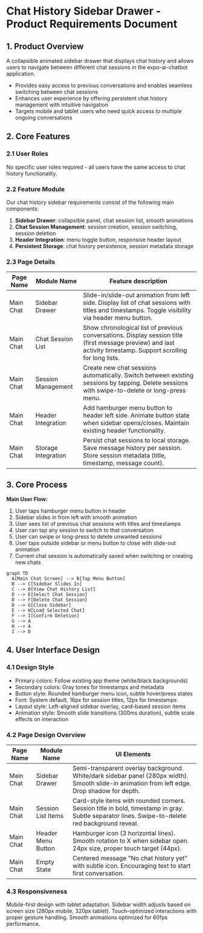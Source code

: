 # Chat History Sidebar Drawer - Product Requirements Document

## 1. Product Overview
A collapsible animated sidebar drawer that displays chat history and allows users to navigate between different chat sessions in the expo-ai-chatbot application.
- Provides easy access to previous conversations and enables seamless switching between chat sessions
- Enhances user experience by offering persistent chat history management with intuitive navigation
- Targets mobile and tablet users who need quick access to multiple ongoing conversations

## 2. Core Features

### 2.1 User Roles
No specific user roles required - all users have the same access to chat history functionality.

### 2.2 Feature Module
Our chat history sidebar requirements consist of the following main components:
1. **Sidebar Drawer**: collapsible panel, chat session list, smooth animations
2. **Chat Session Management**: session creation, session switching, session deletion
3. **Header Integration**: menu toggle button, responsive header layout
4. **Persistent Storage**: chat history persistence, session metadata storage

### 2.3 Page Details

| Page Name | Module Name | Feature description |
|-----------|-------------|---------------------|
| Main Chat | Sidebar Drawer | Slide-in/slide-out animation from left side. Display list of chat sessions with titles and timestamps. Toggle visibility via header menu button. |
| Main Chat | Chat Session List | Show chronological list of previous conversations. Display session title (first message preview) and last activity timestamp. Support scrolling for long lists. |
| Main Chat | Session Management | Create new chat sessions automatically. Switch between existing sessions by tapping. Delete sessions with swipe-to-delete or long-press menu. |
| Main Chat | Header Integration | Add hamburger menu button to header left side. Animate button state when sidebar opens/closes. Maintain existing header functionality. |
| Main Chat | Storage Integration | Persist chat sessions to local storage. Save message history per session. Store session metadata (title, timestamp, message count). |

## 3. Core Process

**Main User Flow:**
1. User taps hamburger menu button in header
2. Sidebar slides in from left with smooth animation
3. User sees list of previous chat sessions with titles and timestamps
4. User can tap any session to switch to that conversation
5. User can swipe or long-press to delete unwanted sessions
6. User taps outside sidebar or menu button to close with slide-out animation
7. Current chat session is automatically saved when switching or creating new chats

```mermaid
graph TD
  A[Main Chat Screen] --> B[Tap Menu Button]
  B --> C[Sidebar Slides In]
  C --> D[View Chat History List]
  D --> E[Select Chat Session]
  D --> F[Delete Chat Session]
  D --> G[Close Sidebar]
  E --> H[Load Selected Chat]
  F --> I[Confirm Deletion]
  G --> A
  H --> A
  I --> D
```

## 4. User Interface Design

### 4.1 Design Style
- Primary colors: Follow existing app theme (white/black backgrounds)
- Secondary colors: Gray tones for timestamps and metadata
- Button style: Rounded hamburger menu icon, subtle hover/press states
- Font: System default, 16px for session titles, 12px for timestamps
- Layout style: Left-aligned sidebar overlay, card-based session items
- Animation style: Smooth slide transitions (300ms duration), subtle scale effects on interaction

### 4.2 Page Design Overview

| Page Name | Module Name | UI Elements |
|-----------|-------------|-------------|
| Main Chat | Sidebar Drawer | Semi-transparent overlay background. White/dark sidebar panel (280px width). Smooth slide-in animation from left edge. Drop shadow for depth. |
| Main Chat | Session List Items | Card-style items with rounded corners. Session title in bold, timestamp in gray. Subtle separator lines. Swipe-to-delete red background reveal. |
| Main Chat | Header Menu Button | Hamburger icon (3 horizontal lines). Smooth rotation to X when sidebar open. 24px size, proper touch target (44px). |
| Main Chat | Empty State | Centered message "No chat history yet" with subtle icon. Encouraging text to start first conversation. |

### 4.3 Responsiveness
Mobile-first design with tablet adaptation. Sidebar width adjusts based on screen size (280px mobile, 320px tablet). Touch-optimized interactions with proper gesture handling. Smooth animations optimized for 60fps performance.
